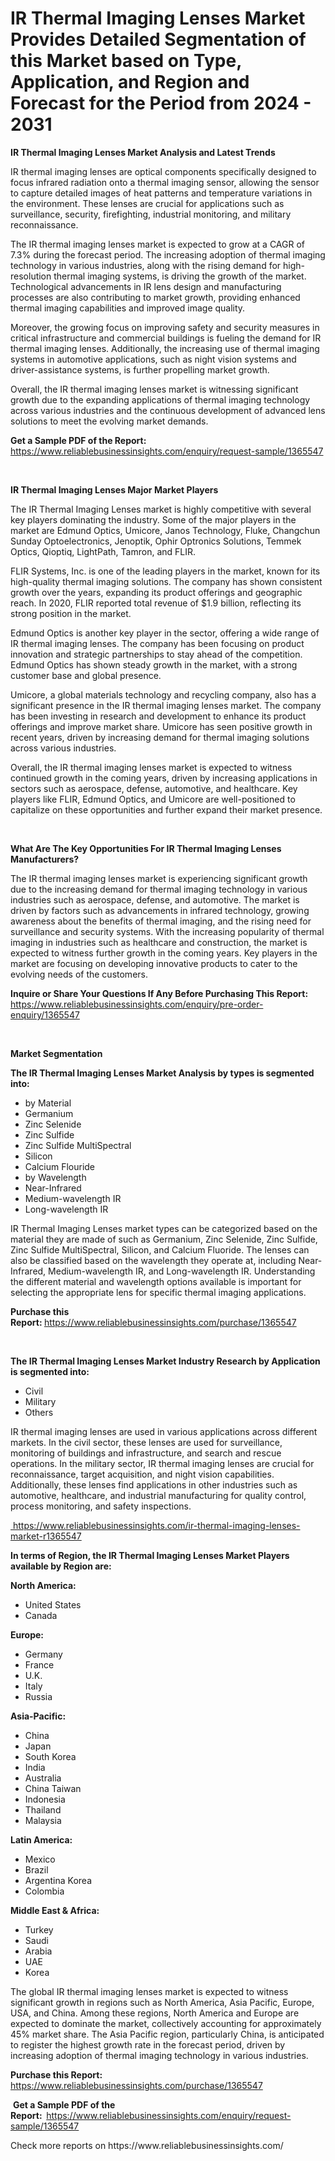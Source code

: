 <p><h1>IR Thermal Imaging Lenses Market Provides Detailed Segmentation of this Market based on Type, Application, and Region and Forecast for the Period from 2024 - 2031</h1></p><p><strong>IR Thermal Imaging Lenses Market Analysis and Latest Trends</strong></p>
<p><p>IR thermal imaging lenses are optical components specifically designed to focus infrared radiation onto a thermal imaging sensor, allowing the sensor to capture detailed images of heat patterns and temperature variations in the environment. These lenses are crucial for applications such as surveillance, security, firefighting, industrial monitoring, and military reconnaissance.</p><p>The IR thermal imaging lenses market is expected to grow at a CAGR of 7.3% during the forecast period. The increasing adoption of thermal imaging technology in various industries, along with the rising demand for high-resolution thermal imaging systems, is driving the growth of the market. Technological advancements in IR lens design and manufacturing processes are also contributing to market growth, providing enhanced thermal imaging capabilities and improved image quality.</p><p>Moreover, the growing focus on improving safety and security measures in critical infrastructure and commercial buildings is fueling the demand for IR thermal imaging lenses. Additionally, the increasing use of thermal imaging systems in automotive applications, such as night vision systems and driver-assistance systems, is further propelling market growth.</p><p>Overall, the IR thermal imaging lenses market is witnessing significant growth due to the expanding applications of thermal imaging technology across various industries and the continuous development of advanced lens solutions to meet the evolving market demands.</p></p>
<p><strong>Get a Sample PDF of the Report:&nbsp;</strong> <a href="https://www.reliablebusinessinsights.com/enquiry/request-sample/1365547">https://www.reliablebusinessinsights.com/enquiry/request-sample/1365547</a></p>
<p>&nbsp;</p>
<p><strong>IR Thermal Imaging Lenses Major Market Players</strong></p>
<p><p>The IR Thermal Imaging Lenses market is highly competitive with several key players dominating the industry. Some of the major players in the market are Edmund Optics, Umicore, Janos Technology, Fluke, Changchun Sunday Optoelectronics, Jenoptik, Ophir Optronics Solutions, Temmek Optics, Qioptiq, LightPath, Tamron, and FLIR.</p><p>FLIR Systems, Inc. is one of the leading players in the market, known for its high-quality thermal imaging solutions. The company has shown consistent growth over the years, expanding its product offerings and geographic reach. In 2020, FLIR reported total revenue of $1.9 billion, reflecting its strong position in the market.</p><p>Edmund Optics is another key player in the sector, offering a wide range of IR thermal imaging lenses. The company has been focusing on product innovation and strategic partnerships to stay ahead of the competition. Edmund Optics has shown steady growth in the market, with a strong customer base and global presence.</p><p>Umicore, a global materials technology and recycling company, also has a significant presence in the IR thermal imaging lenses market. The company has been investing in research and development to enhance its product offerings and improve market share. Umicore has seen positive growth in recent years, driven by increasing demand for thermal imaging solutions across various industries.</p><p>Overall, the IR thermal imaging lenses market is expected to witness continued growth in the coming years, driven by increasing applications in sectors such as aerospace, defense, automotive, and healthcare. Key players like FLIR, Edmund Optics, and Umicore are well-positioned to capitalize on these opportunities and further expand their market presence.</p></p>
<p>&nbsp;</p>
<p><strong>What Are The Key Opportunities For IR Thermal Imaging Lenses Manufacturers?</strong></p>
<p><p>The IR thermal imaging lenses market is experiencing significant growth due to the increasing demand for thermal imaging technology in various industries such as aerospace, defense, and automotive. The market is driven by factors such as advancements in infrared technology, growing awareness about the benefits of thermal imaging, and the rising need for surveillance and security systems. With the increasing popularity of thermal imaging in industries such as healthcare and construction, the market is expected to witness further growth in the coming years. Key players in the market are focusing on developing innovative products to cater to the evolving needs of the customers.</p></p>
<p><strong>Inquire or Share Your Questions If Any Before Purchasing This Report:</strong> <a href="https://www.reliablebusinessinsights.com/enquiry/pre-order-enquiry/1365547">https://www.reliablebusinessinsights.com/enquiry/pre-order-enquiry/1365547</a></p>
<p>&nbsp;</p>
<p><strong>Market Segmentation</strong></p>
<p><strong>The IR Thermal Imaging Lenses Market Analysis by types is segmented into:</strong></p>
<p><ul><li>by Material</li><li>Germanium</li><li>Zinc Selenide</li><li>Zinc Sulfide</li><li>Zinc Sulfide MultiSpectral</li><li>Silicon</li><li>Calcium Flouride</li><li>by Wavelength</li><li>Near-Infrared</li><li>Medium-wavelength IR</li><li>Long-wavelength IR</li></ul></p>
<p><p>IR Thermal Imaging Lenses market types can be categorized based on the material they are made of such as Germanium, Zinc Selenide, Zinc Sulfide, Zinc Sulfide MultiSpectral, Silicon, and Calcium Fluoride. The lenses can also be classified based on the wavelength they operate at, including Near-Infrared, Medium-wavelength IR, and Long-wavelength IR. Understanding the different material and wavelength options available is important for selecting the appropriate lens for specific thermal imaging applications.</p></p>
<p><strong>Purchase this Report:&nbsp;</strong><a href="https://www.reliablebusinessinsights.com/purchase/1365547">https://www.reliablebusinessinsights.com/purchase/1365547</a></p>
<p>&nbsp;</p>
<p><strong>The IR Thermal Imaging Lenses Market Industry Research by Application is segmented into:</strong></p>
<p><ul><li>Civil</li><li>Military</li><li>Others</li></ul></p>
<p><p>IR thermal imaging lenses are used in various applications across different markets. In the civil sector, these lenses are used for surveillance, monitoring of buildings and infrastructure, and search and rescue operations. In the military sector, IR thermal imaging lenses are crucial for reconnaissance, target acquisition, and night vision capabilities. Additionally, these lenses find applications in other industries such as automotive, healthcare, and industrial manufacturing for quality control, process monitoring, and safety inspections.</p></p>
<p><a href="https://www.reliablebusinessinsights.com/ir-thermal-imaging-lenses-market-r1365547">&nbsp;https://www.reliablebusinessinsights.com/ir-thermal-imaging-lenses-market-r1365547</a></p>
<p><strong>In terms of Region, the IR Thermal Imaging Lenses Market Players available by Region are:</strong></p>
<p>
    <p> <strong> North America: </strong>
        <ul>
            <li>United States</li>
            <li>Canada</li>
        </ul>
        </p> 
    <p> <strong> Europe: </strong>
        <ul>
            <li>Germany</li>
            <li>France</li>
            <li>U.K.</li>
            <li>Italy</li>
            <li>Russia</li>
        </ul>
        </p> 
    <p> <strong> Asia-Pacific: </strong>
        <ul>
            <li>China</li>
            <li>Japan</li>
            <li>South Korea</li>
            <li>India</li>
            <li>Australia</li>
            <li>China Taiwan</li>
            <li>Indonesia</li>
            <li>Thailand</li>
            <li>Malaysia</li>
        </ul>
        </p> 
    <p> <strong> Latin America: </strong>
        <ul>
            <li>Mexico</li>
            <li>Brazil</li>
            <li>Argentina Korea</li>
            <li>Colombia</li>
        </ul>
        </p> 
    <p> <strong> Middle East & Africa: </strong>
        <ul>
            <li>Turkey</li>
            <li>Saudi</li>
            <li>Arabia</li>
            <li>UAE</li>
            <li>Korea</li>
        </ul>
    </p>
    </p>
<p><p>The global IR thermal imaging lenses market is expected to witness significant growth in regions such as North America, Asia Pacific, Europe, USA, and China. Among these regions, North America and Europe are expected to dominate the market, collectively accounting for approximately 45% market share. The Asia Pacific region, particularly China, is anticipated to register the highest growth rate in the forecast period, driven by increasing adoption of thermal imaging technology in various industries.</p></p>
<p><strong>Purchase this Report: </strong><a href="https://www.reliablebusinessinsights.com/purchase/1365547">https://www.reliablebusinessinsights.com/purchase/1365547</a></p>
<p>&nbsp;<strong>Get a Sample PDF of the Report:&nbsp;&nbsp;</strong><a href="https://www.reliablebusinessinsights.com/enquiry/request-sample/1365547">https://www.reliablebusinessinsights.com/enquiry/request-sample/1365547</a></p>
<p><strong></strong></p>
<p>Check more reports on https://www.reliablebusinessinsights.com/</p>
